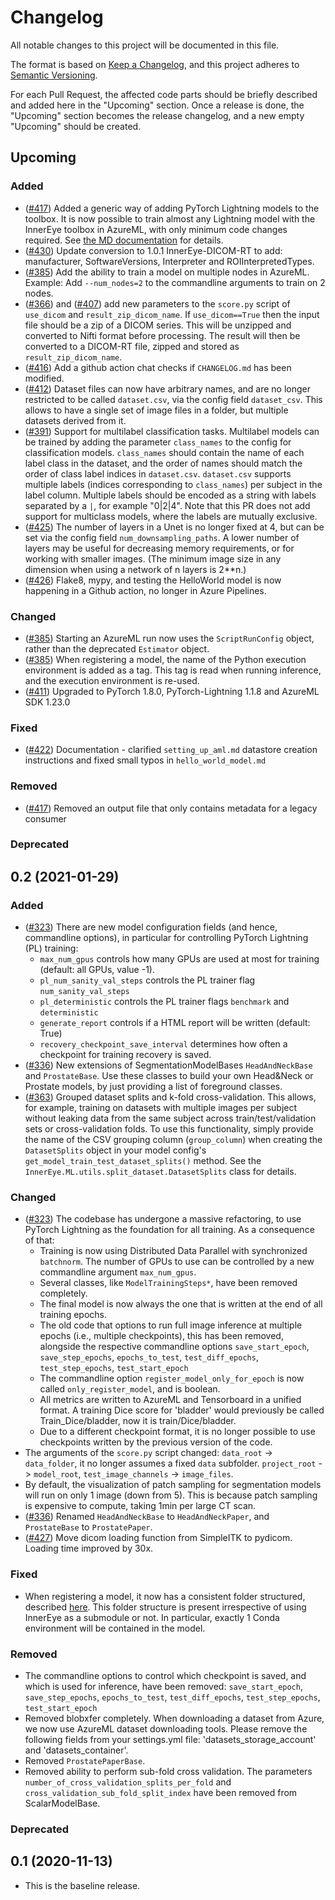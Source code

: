 # Changelog
All notable changes to this project will be documented in this file.

The format is based on [Keep a Changelog](https://keepachangelog.com/en/1.0.0/),
and this project adheres to [Semantic Versioning](https://semver.org/spec/v2.0.0.html).

For each Pull Request, the affected code parts should be briefly described and added here in the "Upcoming" section.
Once a release is done, the "Upcoming" section becomes the release changelog, and a new empty "Upcoming" should be
created.
 
## Upcoming

### Added
- ([#417](https://github.com/microsoft/InnerEye-DeepLearning/pull/417)) Added a generic way of adding PyTorch Lightning
models to the toolbox. It is now possible to train almost any Lightning model with the InnerEye toolbox in AzureML,
with only minimum code changes required. See [the MD documentation](docs/bring_your_own_model.md) for details.
- ([#430](https://github.com/microsoft/InnerEye-DeepLearning/pull/430)) Update conversion to 1.0.1 InnerEye-DICOM-RT to add:  manufacturer, 
  SoftwareVersions, Interpreter and ROIInterpretedTypes.
- ([#385](https://github.com/microsoft/InnerEye-DeepLearning/pull/385)) Add the ability to train a model on multiple
nodes in AzureML. Example: Add `--num_nodes=2` to the commandline arguments to train on 2 nodes.
- ([#366](https://github.com/microsoft/InnerEye-DeepLearning/pull/366)) and
  ([#407](https://github.com/microsoft/InnerEye-DeepLearning/pull/407)) add new parameters to the `score.py` script of `use_dicom` and `result_zip_dicom_name`. If `use_dicom==True` then the input file should be
  a zip of a DICOM series. This will be unzipped and converted to Nifti format before processing. The 
  result will then be converted to a DICOM-RT file, zipped and stored as `result_zip_dicom_name`.
- ([#416](https://github.com/microsoft/InnerEye-DeepLearning/pull/416)) Add a github action chat checks
  if `CHANGELOG.md` has been modified.
- ([#412](https://github.com/microsoft/InnerEye-DeepLearning/pull/412)) Dataset files can now have arbitrary names, and are no longer restricted to be called
  `dataset.csv`, via the config field `dataset_csv`. This allows to have a single set of image files in a folder, but multiple datasets derived from it. 
- ([#391](https://github.com/microsoft/InnerEye-DeepLearning/pull/391)) Support for multilabel classification tasks. 
  Multilabel models can be trained by adding the parameter `class_names` to the config for classification models. 
  `class_names` should contain the name of each label class in the dataset, and the order of names should match the 
  order of class label indices in `dataset.csv`.
  `dataset.csv` supports multiple labels (indices corresponding to `class_names`) per subject in the label column. 
  Multiple labels should be encoded as a string with labels separated by a `|`, for example "0|2|4".
  Note that this PR does not add support for multiclass models, where the labels are mutually exclusive.
- ([#425](https://github.com/microsoft/InnerEye-DeepLearning/pull/425)) The number of layers in a Unet is no longer 
  fixed at 4, but can be set via the config field `num_downsampling_paths`. A lower number of layers may be useful 
  for decreasing memory requirements, or for working with smaller images. 
  (The minimum image size in any dimension when using a network of n layers is 2**n.)
- ([#426](https://github.com/microsoft/InnerEye-DeepLearning/pull/426)) Flake8, mypy, and testing the HelloWorld model
  is now happening in a Github action, no longer in Azure Pipelines.

### Changed
- ([#385](https://github.com/microsoft/InnerEye-DeepLearning/pull/385)) Starting an AzureML run now uses the
`ScriptRunConfig` object, rather than the deprecated `Estimator` object.
- ([#385](https://github.com/microsoft/InnerEye-DeepLearning/pull/385)) When registering a model, the name of the 
Python execution environment is added as a tag. This tag is read when running inference, and the execution environment
is re-used.
- ([#411](https://github.com/microsoft/InnerEye-DeepLearning/pull/411)) Upgraded to PyTorch 1.8.0, PyTorch-Lightning 
1.1.8 and AzureML SDK 1.23.0

### Fixed
- ([#422](https://github.com/microsoft/InnerEye-DeepLearning/pull/422)) Documentation - clarified `setting_up_aml.md` datastore creation instructions and fixed small typos in `hello_world_model.md`

### Removed
- ([#417](https://github.com/microsoft/InnerEye-DeepLearning/pull/417)) Removed an output file that only contains metadata for a legacy consumer

### Deprecated

## 0.2 (2021-01-29)

### Added
- ([#323](https://github.com/microsoft/InnerEye-DeepLearning/pull/323)) There are new model configuration fields 
(and hence, commandline options), in particular for controlling PyTorch Lightning (PL) training: 
  - `max_num_gpus` controls how many GPUs are used at most for training (default: all GPUs, value -1).
  - `pl_num_sanity_val_steps` controls the PL trainer flag `num_sanity_val_steps`
  - `pl_deterministic` controls the PL trainer flags `benchmark` and `deterministic`
  - `generate_report` controls if a HTML report will be written (default: True) 
  - `recovery_checkpoint_save_interval` determines how often a checkpoint for training recovery is saved.
- ([#336](https://github.com/microsoft/InnerEye-DeepLearning/pull/336)) New extensions of SegmentationModelBases `HeadAndNeckBase` and `ProstateBase`. 
Use these classes to build your own Head&Neck or Prostate models, by just providing a 
list of foreground classes.
- ([#363](https://github.com/microsoft/InnerEye-DeepLearning/pull/363)) Grouped dataset splits and k-fold cross-validation. This allows, for example, 
training on datasets with multiple images per subject without leaking data from the 
same subject across train/test/validation sets or cross-validation folds. To use this 
functionality, simply provide the name of the CSV grouping column (`group_column`) when creating the `DatasetSplits` object in your model config's `get_model_train_test_dataset_splits()` method. See the `InnerEye.ML.utils.split_dataset.DatasetSplits` class for details.

### Changed

- ([#323](https://github.com/microsoft/InnerEye-DeepLearning/pull/323)) The codebase has undergone a massive 
refactoring, to use PyTorch Lightning as the foundation for all training. As a consequence of that:
  - Training is now using Distributed Data Parallel with synchronized `batchnorm`. The number of GPUs to use can be 
  controlled by a new commandline argument `max_num_gpus`.
  - Several classes, like `ModelTrainingSteps*`, have been removed completely.
  - The final model is now always the one that is written at the end of all training epochs.
  - The old code that options to run full image inference at multiple epochs (i.e., multiple checkpoints), this
  has been removed, alongside the respective commandline options `save_start_epoch`, `save_step_epochs`, 
  `epochs_to_test`, `test_diff_epochs`, `test_step_epochs`, `test_start_epoch`
  - The commandline option `register_model_only_for_epoch` is now called `only_register_model`, and is boolean.
  - All metrics are written to AzureML and Tensorboard in a unified format. A training Dice score for 'bladder' would
  previously be called Train_Dice/bladder, now it is train/Dice/bladder.
  - Due to a different checkpoint format, it is no longer possible to use checkpoints written
  by the previous version of the code.
- The arguments of the `score.py` script changed: `data_root` -> `data_folder`, it no longer assumes a fixed
`data` subfolder. `project_root` -> `model_root`, `test_image_channels` -> `image_files`.
- By default, the visualization of patch sampling for segmentation models will run on only 1 image (down from 5).
This is because patch sampling is expensive to compute, taking 1min per large CT scan.
- ([#336](https://github.com/microsoft/InnerEye-DeepLearning/pull/336)) Renamed `HeadAndNeckBase` to `HeadAndNeckPaper`,
and `ProstateBase` to `ProstatePaper`.
- ([#427](https://github.com/microsoft/InnerEye-DeepLearning/pull/427)) Move dicom loading function from SimpleITK to pydicom. Loading time improved by 30x.

### Fixed
- When registering a model, it now has a consistent folder structured, described [here](docs/deploy_on_aml.md). This
folder structure is present irrespective of using InnerEye as a submodule or not. In particular, exactly 1 Conda
environment will be contained in the model.

### Removed
- The commandline options to control which checkpoint is saved, and which is used for inference, have been removed:
`save_start_epoch`, `save_step_epochs`, `epochs_to_test`, `test_diff_epochs`, `test_step_epochs`, `test_start_epoch`
- Removed blobxfer completely. When downloading a dataset from Azure, we now use AzureML dataset downloading tools.
Please remove the following fields from your settings.yml file: 'datasets_storage_account' and 'datasets_container'. 
- Removed `ProstatePaperBase`.
- Removed ability to perform sub-fold cross validation. The parameters `number_of_cross_validation_splits_per_fold` 
and `cross_validation_sub_fold_split_index` have been removed from ScalarModelBase.

### Deprecated

## 0.1 (2020-11-13)
- This is the baseline release.
